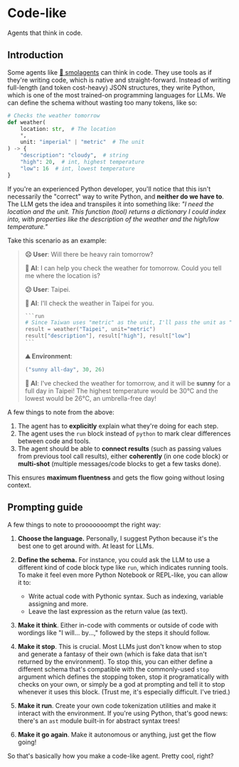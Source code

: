 # Code-like
Agents that think in code.

## Introduction
Some agents like [🤗 smolagents](https://github.com/huggingface/smolagents) can think in code. They use tools as if they're writing code, which is native and straight-forward. Instead of writing full-length (and token cost-heavy) JSON structures, they write Python, which is one of the most trained-on programming languages for LLMs. We can define the schema without wasting too many tokens, like so:

```python
# Checks the weather tomorrow
def weather(
    location: str,  # The location
    *,
    unit: "imperial" | "metric"  # The unit
) -> {
    "description": "cloudy",  # string
    "high": 20,  # int, highest temperature
    "low": 16  # int, lowest temperature
}
```

If you're an experienced Python developer, you'll notice that this isn't necessarily the "correct" way to write Python, and **neither do we have to**. The LLM gets the idea and transpiles it into something like: *"I need the location and the unit. This function (tool) returns a dictionary I could index into, with properties like the description of the weather and the high/low temperature."*

Take this scenario as an example:

> **☹️ User**: Will there be heavy rain tomorrow?
> 
> **🤖 AI**: I can help you check the weather for tomorrow. Could you tell me where the location is?
> 
> **😕 User**: Taipei.
> 
> **🤖 AI**: I'll check the weather in Taipei for you.
> ````python
> ```run
> # Since Taiwan uses "metric" as the unit, I'll pass the unit as "metric."
> result = weather("Taipei", unit="metric")
> result["description"], result["high"], result["low"]
> ```
> ````
> 
> **⛰️ Environment**:
> ```python
> ("sunny all-day", 30, 26)
> ```
> 
> **🤖 AI**: I've checked the weather for tomorrow, and it will be **sunny** for a full day in Taipei! The highest temperature would be 30°C and the lowest would be 26°C, an umbrella-free day!

A few things to note from the above:
1. The agent has to **explicitly** explain what they're doing for each step.
2. The agent uses the `run` block instead of `python` to mark clear differences between code and tools.
3. The agent should be able to **connect results** (such as passing values from previous tool call results), either **coherently** (in one code block) or **multi-shot** (multiple messages/code blocks to get a few tasks done).

This ensures **maximum fluentness** and gets the flow going without losing context.

## Prompting guide
A few things to note to prooooooompt the right way:

1. **Choose the language.** Personally, I suggest Python because it's the best one to get around with. At least for LLMs.

2. **Define the schema.** For instance, you could ask the LLM to use a different kind of code block type like `run`, which indicates running tools. To make it feel even more Python Notebook or REPL-like, you can allow it to:
    - Write actual code with Pythonic syntax. Such as indexing, variable assigning and more.
    - Leave the last expression as the return value (as text).

3. **Make it think**. Either in-code with comments or outside of code with wordings like "I will... by...," followed by the steps it should follow.

4. **Make it stop**. This is crucial. Most LLMs just don't know when to stop and generate a fantasy of their own (which is fake data that isn't returned by the environment). To stop this, you can either define a different schema that's compatible with the commonly-used `stop` argument which defines the stopping token, stop it programatically with checks on your own, or simply be a god at prompting and tell it to stop whenever it uses this block. (Trust me, it's especially difficult. I've tried.)

5. **Make it run**. Create your own code tokenization utilities and make it interact with the environment. If you're using Python, that's good news: there's an `ast` module built-in for abstract syntax trees!

6. **Make it go again**. Make it autonomous or anything, just get the flow going!

So that's basically how you make a code-like agent. Pretty cool, right?
